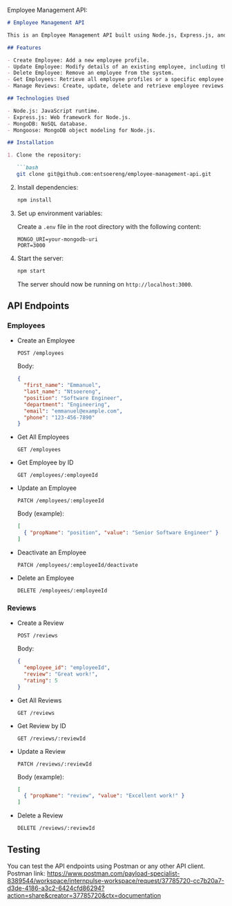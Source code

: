 Employee Management API:

```markdown
# Employee Management API

This is an Employee Management API built using Node.js, Express.js, and MongoDB. It allows you to manage employee profiles, including creating, updating, retrieving, and deleting employee records. The API also supports operations for managing employee reviews.

## Features

- Create Employee: Add a new employee profile.
- Update Employee: Modify details of an existing employee, including the ability to deactivate the profile.
- Delete Employee: Remove an employee from the system.
- Get Employees: Retrieve all employee profiles or a specific employee profile by ID.
- Manage Reviews: Create, update, delete and retrieve employee reviews.

## Technologies Used

- Node.js: JavaScript runtime.
- Express.js: Web framework for Node.js.
- MongoDB: NoSQL database.
- Mongoose: MongoDB object modeling for Node.js.

## Installation

1. Clone the repository:

   ```bash
   git clone git@github.com:entsoereng/employee-management-api.git
   ```

2. Install dependencies:

   ```bash
   npm install
   ```

3. Set up environment variables:

   Create a `.env` file in the root directory with the following content:

   ```
   MONGO_URI=your-mongodb-uri
   PORT=3000
   ```

4. Start the server:

   ```bash
   npm start
   ```

   The server should now be running on `http://localhost:3000`.

## API Endpoints

### Employees

- Create an Employee

  ```http
  POST /employees
  ```

  Body:
  ```json
  {
    "first_name": "Emmanuel",
    "last_name": "Ntsoereng",
    "position": "Software Engineer",
    "department": "Engineering",
    "email": "emmanuel@example.com",
    "phone": "123-456-7890"
  }
  ```

- Get All Employees

  ```http
  GET /employees
  ```

- Get Employee by ID

  ```http
  GET /employees/:employeeId
  ```

- Update an Employee

  ```http
  PATCH /employees/:employeeId
  ```

  Body (example):
  ```json
  [
    { "propName": "position", "value": "Senior Software Engineer" }
  ]
  ```

- Deactivate an Employee

  ```http
  PATCH /employees/:employeeId/deactivate
  ```

- Delete an Employee

  ```http
  DELETE /employees/:employeeId
  ```

### Reviews

- Create a Review

  ```http
  POST /reviews
  ```

  Body:
  ```json
  {
    "employee_id": "employeeId",
    "review": "Great work!",
    "rating": 5
  }
  ```

- Get All Reviews

  ```http
  GET /reviews
  ```

- Get Review by ID

  ```http
  GET /reviews/:reviewId
  ```

- Update a Review

  ```http
  PATCH /reviews/:reviewId
  ```

  Body (example):
  ```json
  [
    { "propName": "review", "value": "Excellent work!" }
  ]
  ```

- Delete a Review

  ```http
  DELETE /reviews/:reviewId
  ```

## Testing

You can test the API endpoints using Postman or any other API client.
Postman link: https://www.postman.com/payload-specialist-8389544/workspace/internpulse-workspace/request/37785720-cc7b20a7-d3de-4186-a3c2-6424cfd86294?action=share&creator=37785720&ctx=documentation

 
